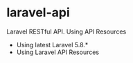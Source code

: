 # laravel-api
Laravel RESTful API. Using API Resources
- Using latest Laravel 5.8.*
- Using Laravel API Resources

